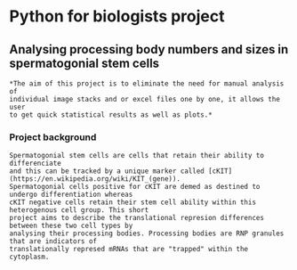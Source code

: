 # Python for biologists project 
## Analysing processing body numbers and sizes in spermatogonial stem cells
    *The aim of this project is to eliminate the need for manual analysis of
    individual image stacks and or excel files one by one, it allows the user 
    to get quick statistical results as well as plots.*
### Project background
    Spermatogonial stem cells are cells that retain their ability to differenciate 
    and this can be tracked by a unique marker called [cKIT](https://en.wikipedia.org/wiki/KIT_(gene)). 
    Spermatogonial cells positive for cKIT are demed as destined to undergo differentiation whereas
    cKIT negative cells retain their stem cell ability within this heterogenous cell group. This short 
    project aims to describe the translational represion differences between these two cell types by 
    analysing their processing bodies. Processing bodies are RNP granules that are indicators of 
    translationally represed mRNAs that are "trapped" within the cytoplasm.  

